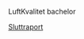 LuftKvalitet bachelor


[Sluttraport](https://github.com/skjalg-gustav/LuftKvalitet/blob/master/Bachelor%20thesis%20.pdf)
